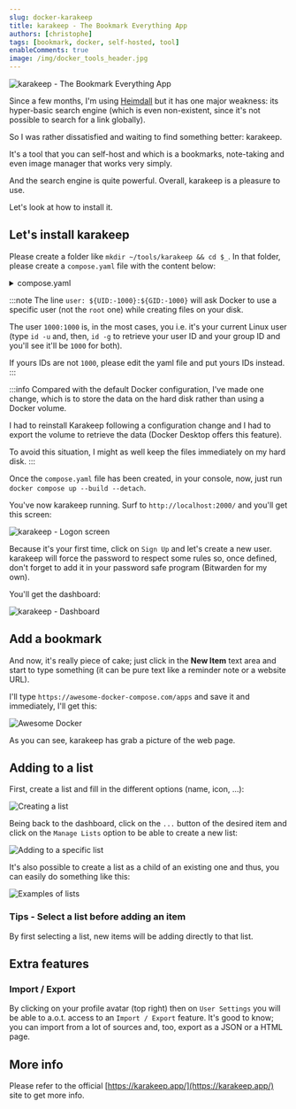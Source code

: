```yaml
---
slug: docker-karakeep
title: karakeep - The Bookmark Everything App
authors: [christophe]
tags: [bookmark, docker, self-hosted, tool]
enableComments: true
image: /img/docker_tools_header.jpg
---
```

<!-- cspell:ignore karakeep,bitwarden -->

![karakeep - The Bookmark Everything App](/img/docker_tools_header.jpg)

Since a few months, I'm using [Heimdall](./blog/heimdall-dashboard) but it has one major weakness: its hyper-basic search engine (which is even non-existent, since it's not possible to search for a link globally).

So I was rather dissatisfied and waiting to find something better: karakeep.

It's a tool that you can self-host and which is a bookmarks, note-taking and even image manager that works very simply.

And the search engine is quite powerful. Overall, karakeep is a pleasure to use.

Let's look at how to install it.

<!-- truncate -->

## Let's install karakeep

Please create a folder like `mkdir ~/tools/karakeep && cd $_`. In that folder, please create a `compose.yaml` file with the content below:

<details>

<summary>compose.yaml</summary>

<!-- cspell:disable -->
```yaml
name: tools

services:
  web:
    image: ghcr.io/karakeep-app/karakeep:${KARAKEEP_VERSION:-release}
    restart: unless-stopped
    volumes:
      - ./data:/data
    ports:
      - 2000:3000
    env_file:
      - .env
    user: ${UID:-1000}:${GID:-1000}
    environment:
      MEILI_ADDR: http://meilisearch:7700
      BROWSER_WEB_URL: http://chrome:9222
      DATA_DIR: /data

  chrome:
    image: gcr.io/zenika-hub/alpine-chrome:123
    restart: unless-stopped
    command:
      - --no-sandbox
      - --disable-gpu
      - --disable-dev-shm-usage
      - --remote-debugging-address=0.0.0.0
      - --remote-debugging-port=9222
      - --hide-scrollbars

  meilisearch:
    image: getmeili/meilisearch:v1.13.3
    restart: unless-stopped
    env_file:
      - .env
    environment:
      MEILI_NO_ANALYTICS: "true"
    volumes:
      - meilisearch:/meili_data

volumes:
  meilisearch:
```
<!-- cspell:enable -->

</details>

:::note
The line `user: ${UID:-1000}:${GID:-1000}` will ask Docker to use a specific user (not the `root` one) while creating files on your disk.

The user `1000:1000` is, in the most cases, you i.e. it's your current Linux user (type `id -u` and, then, `id -g` to retrieve your user ID and your group ID and you'll see it'll be `1000` for both).

If yours IDs are not `1000`, please edit the yaml file and put yours IDs instead.
:::

:::info
Compared with the default Docker configuration, I've made one change, which is to store the data on the hard disk rather than using a Docker volume.

I had to reinstall Karakeep following a configuration change and I had to export the volume to retrieve the data (Docker Desktop offers this feature).

To avoid this situation, I might as well keep the files immediately on my hard disk.
:::

Once the `compose.yaml` file has been created, in your console, now, just run `docker compose up --build --detach`.

You've now karakeep running. Surf to `http://localhost:2000/` and you'll get this screen:

![karakeep - Logon screen](./images/logon.png)

Because it's your first time, click on `Sign Up` and let's create a new user. karakeep will force the password to respect some rules so, once defined, don't forget to add it in your password safe program (Bitwarden for my own).

You'll get the dashboard:

![karakeep - Dashboard](./images/dashboard.png)

## Add a bookmark

And now, it's really piece of cake; just click in the **New Item** text area and start to type something (it can be pure text like a reminder note or a website URL).

I'll type `https://awesome-docker-compose.com/apps` and save it and immediately, I'll get this:

![Awesome Docker](./images/awesome_docker.png)

As you can see, karakeep has grab a picture of the web page.

## Adding to a list

First, create a list and fill in the different options (name, icon, ...):

![Creating a list](./images/adding_list_1.png)

Being back to the dashboard, click on the `...` button of the desired item and click on the `Manage Lists` option to be able to create a new list:

![Adding to a specific list](./images/adding_list_2.png)

It's also possible to create a list as a child of an existing one and thus, you can easily do something like this:

![Examples of lists](./images/lists.png)

### Tips - Select a list before adding an item

By first selecting a list, new items will be adding directly to that list.

## Extra features

### Import / Export 

By clicking on your profile avatar (top right) then on `User Settings` you will be able to a.o.t. access to an `Import / Export` feature. It's good to know; you can import from a lot of sources and, too, export as a JSON or a HTML page.

## More info

Please refer to the official [https://karakeep.app/](https://karakeep.app/) site to get more info.
